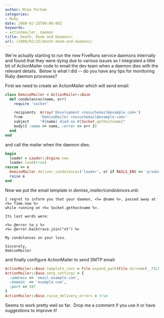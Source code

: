 ```yaml
---
author: Mike Perham
categories:
- Ruby
date: 2008-02-25T00:00:00Z
keywords:
- actionmailer, daemon
title: Death, Doom and Daemons!
url: /2008/02/25/death-doom-and-daemons/
---
```


We're actually starting to run the new FiveRuns service daemons internally and found that they were dying due to various issues so I integrated a little bit of ActionMailer code to email the dev team when a daemon dies with the relevant details.  Below is what I did -- do you have any tips for monitoring Ruby daemon processes?

<!--more-->

First we need to create an ActionMailer which will send email:

```ruby
class DemiseMailer < ActionMailer::Base
  def condolences(name, err)
    require 'socket'

    recipients  Array('Development <nosuchemail@example.com>')
    from        'DemiseMailer <nosuchemail@example.com>'
    subject     "#{name} died on #{Socket.gethostname}"
    body({ :name => name, :error => err })
  end
end
```

and call the mailer when the daemon dies:

```ruby
begin
  loader = Loader::Engine.new
  loader.load(true)
rescue => e
  DemiseMailer.deliver_condolences('loader', e) if RAILS_ENV == 'production'
  raise e
end
```

Now we put the email template in *demise_mailer/condolences.erb*:

```
I regret to inform you that your daemon, <%= @name %>, passed away at <%= Time.now %>
while running on <%= Socket.gethostname %>.

Its last words were:

<%= @error.to_s %>
<%= @error.backtrace.join("nt") %>

My condolences on your loss.

Sincerely,
DemiseMailer
```

and finally configure ActionMailer to send SMTP email:

```ruby
ActionMailer::Base.template_root = File.expand_path(File.dirname(__FILE__))
ActionMailer::Base.smtp_settings = {
  :address => 'email.example.com',
  :domain  => 'example.com',
  :port => 587
}
ActionMailer::Base.raise_delivery_errors = true
```

Seems to work pretty well so far.  Drop me a comment if you use it or have suggestions to improve it!
